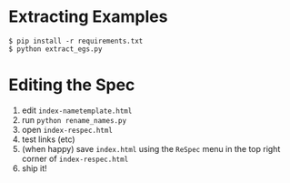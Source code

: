 # Extracting Examples

```
$ pip install -r requirements.txt
$ python extract_egs.py
```

# Editing the Spec

1. edit `index-nametemplate.html`
2. run `python rename_names.py`
3. open `index-respec.html`
4. test links (etc)
5. (when happy) save `index.html` using the `ReSpec` menu in the top right
corner of `index-respec.html`
6. ship it!
